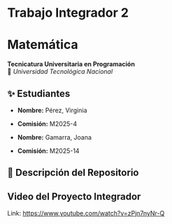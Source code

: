 # Trabajo Integrador 2
# Matemática 
**Tecnicatura Universitaria en Programación**  
📍 *Universidad Tecnológica Nacional*  

## ✨ Estudiantes  
- **Nombre:** Pérez, Virginia 
- **Comisión:** M2025-4
  
- **Nombre:** Gamarra, Joana 
- **Comisión:** M2025-14 

## 📂 Descripción del Repositorio  


## Video del Proyecto Integrador
Link: https://www.youtube.com/watch?v=zPjn7nyNr-Q
